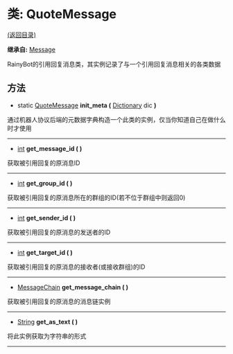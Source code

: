 # 类: QuoteMessage

[(返回目录)](./)

**继承自:** [Message](Message.md)

RainyBot的引用回复消息类，其实例记录了与一个引用回复消息相关的各类数据

## 方法

* static [QuoteMessage](QuoteMessage.md) **init\_meta (** [Dictionary](https://docs.godotengine.org/en/latest/classes/class\_dictionary.html) dic **)**

通过机器人协议后端的元数据字典构造一个此类的实例，仅当你知道自己在做什么时才使用

***

* [int](https://docs.godotengine.org/en/latest/classes/class\_int.html) **get\_message\_id ( )**

获取被引用回复的原消息ID

***

* [int](https://docs.godotengine.org/en/latest/classes/class\_int.html) **get\_group\_id ( )**

获取被引用回复的原消息所在的群组的ID(若不位于群组中则返回0)

***

* [int](https://docs.godotengine.org/en/latest/classes/class\_int.html) **get\_sender\_id ( )**

获取被引用回复的原消息的发送者的ID

***

* [int](https://docs.godotengine.org/en/latest/classes/class\_int.html) **get\_target\_id ( )**

获取被引用回复的原消息的接收者(或接收群组)的ID

***

* [MessageChain](MessageChain.md) **get\_message\_chain ( )**

获取被引用回复的原消息的消息链实例

***

* [String](https://docs.godotengine.org/en/latest/classes/class\_string.html) **get\_as\_text ( )**

将此实例获取为字符串的形式

***
